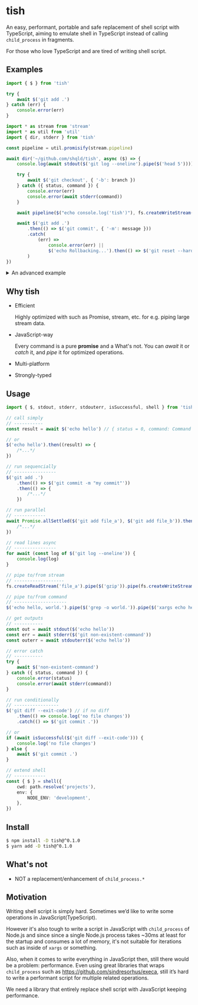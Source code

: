 # tish

An easy, performant, portable and safe replacement of shell script with TypeScript, aiming to emulate shell in TypeScript instead of calling `child_process` in fragments.

For those who love TypeScript and are tired of writing shell script.

## Examples

```ts
import { $ } from 'tish'

try {
    await $('git add .')
} catch (err) {
    console.error(err)
}
```

```ts
import * as stream from 'stream'
import * as util from 'util'
import { dir, stderr } from 'tish'

const pipeline = util.promisify(stream.pipeline)

await dir('~/github.com/shqld/tish', async ($) => {
    console.log(await stdout($('git log --oneline').pipe($('head 5'))))

    try {
        await $('git checkout', { '-b': branch })
    } catch ({ status, command }) {
        console.error(err)
        console.error(await stderr(command))
    }

    await pipeline($("echo console.log('tish')"), fs.createWriteStream('./index.js'))

    await $('git add .')
        .then(() => $('git commit', { '-m': message }))
        .catch(
            (err) =>
                console.error(err) ||
                $('echo Rollbacking...').then(() => $('git reset --hard HEAD'))
        )
})
```

<details>
<summary>An advanced example</summary>

```ts
if (await isFileChanged()) {
    await addAndCommit({
        path: '.',
        message: 'Fix a bug',
        opts: { fixup: 'HEAD~1' },
    })

    console.log(await getCommitLogs(3))
}

async function isFileChanged(): Promise<boolean> {
    const isLocalClean = isSuccessfully($('git diff --exit-code'))
    return !isLocalClean
}

interface Log {
    hash: string
    message: string
}

async function getCommitLogs({ lines = 5 }): Promise<Array<Log>> {
    const rawLogs = await stdout($(`git log --oneline ..HEAD~${lines}`))

    return rawLogs.map((log) => ({
        hash: log.slice(0, 7),
        message: log.slice(8),
    }))
}

async function addAndCommit({
    path,
    message,
    opts,
}: {
    path: string
    message: string
    opts: Partial<{ squash: string; fixup: string }>
}): Command {
    return $('git add', [path]).then(
        $('git commit'),
        args({
            '--message': message,
            '--squash': opts.squash,
            '--fixup': opts.fixup,
        })
    )
}
```

</details>

## Why tish

-   Efficient

    Highly optimized with such as Promise, stream, etc. for e.g. piping large stream data.

-   JavaScript-way

    Every command is a pure **promise** and a What's not. You can _await_ it or _catch_ it, and _pipe_ it for optimized operations.

-   Multi-platform

-   Strongly-typed

## Usage

```ts
import { $, stdout, stderr, stdouterr, isSuccessful, shell } from 'tish'

// call simply
// -----------
const result = await $('echo hello') // { status = 0, command: Command }

// or
$('echo hello').then((result) => {
    /*...*/
})

// run sequencially
// ----------------
$('git add .')
    .then(() => $('git commit -m "my commit"'))
    .then(() => {
        /*...*/
    })

// run parallel
// ------------
await Promise.allSettled($('git add file_a'), $('git add file_b')).then((results) => {
    /*...*/
})

// read lines async
// ----------------
for await (const log of $('git log --oneline')) {
    console.log(log)
}

// pipe to/from stream
// -------------------
fs.createReadStream('file_a').pipe($('gzip')).pipe(fs.createWriteStream('file_b'))

// pipe to/from command
// --------------------
$('echo hello, world.').pipe($('grep -o world.')).pipe($('xargs echo hello,')) // hello, world.

// get outputs
// -----------
const out = await stdout($('echo hello'))
const err = await stderr($('git non-existent-command'))
const outerr = await stdouterr($('echo hello'))

// error catch
// -----------
try {
    await $('non-existent-command')
} catch ({ status, command }) {
    console.error(status)
    console.error(await stderr(command))
}

// run conditionally
// -----------------
$('git diff --exit-code') // if no diff
    .then(() => console.log('no file changes'))
    .catch(() => $('git commit .'))

// or
if (await isSuccessful($('git diff --exit-code'))) {
    console.log('no file changes')
} else {
    await $('git commit .')
}

// extend shell
// ------------
const { $ } = shell({
    cwd: path.resolve('projects'),
    env: {
        NODE_ENV: 'development',
    },
})
```

## Install

```sh
$ npm install -D tish@^0.1.0
$ yarn add -D tish@^0.1.0
```

## What's not

-   NOT a replacement/enhancement of `child_process.*`

## Motivation

Writing shell script is simply hard. Sometimes we’d like to write some operations in JavaScript(TypeScript).

However it's also tough to write a script in JavaScript with `child_process` of Node.js and since since a single Node.js process takes ~30ms at least for the startup and consumes a lot of memory, it's not suitable for iterations such as inside of `xargs` or something.

Also, when it comes to write everything in JavaScript then, still there would be a problem: performance. Even using great libraries that wraps `child_process` such as https://github.com/sindresorhus/execa, still it’s hard to write a performant script for multiple related operations.

We need a library that entirely replace shell script with JavaScript keeping performance.
